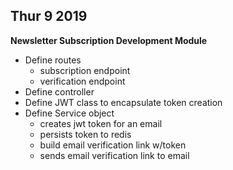 ## Thur 9 2019

__Newsletter Subscription Development Module__
- Define routes
  - subscription endpoint
  - verification endpoint
- Define controller
- Define JWT class to encapsulate token creation
- Define Service object
  - creates jwt token for an email
  - persists token to redis
  - build email verification link w/token
  - sends email verification link to email


